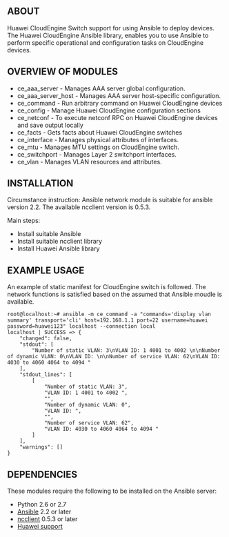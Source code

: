 ## ABOUT

Huawei CloudEngine Switch support for using Ansible to deploy devices. The Huawei CloudEngine Ansible library, enables you to use Ansible to perform specific operational and configuration tasks on CloudEngine devices.

## OVERVIEW OF MODULES

- ce_aaa_server - Manages AAA server global configuration.
- ce_aaa_server_host - Manages AAA server host-specific configuration.
- ce_command - Run arbitrary command on Huawei CloudEngine devices
- ce_config - Manage Huawei CloudEngine configuration sections
- ce_netconf - To execute netconf RPC on Huawei CloudEngine devices and save output locally
- ce_facts - Gets facts about Huawei CloudEngine switches
- ce_interface - Manages physical attributes of interfaces.
- ce_mtu - Manages MTU settings on CloudEngine switch.
- ce_switchport - Manages Layer 2 switchport interfaces.
- ce_vlan - Manages VLAN resources and attributes.


## INSTALLATION

Circumstance instruction:
Ansible network module is suitable for ansible version 2.2. The available ncclient version is 0.5.3.

Main steps:

- Install suitable Ansible
- Install suitable ncclient library
- Install Huawei Ansible library

## EXAMPLE USAGE
An example of static manifest for CloudEngine switch is followed. The network functions is satisfied based on the assumed that Ansible moudle is available.
```
root@localhost:~# ansible -m ce_command -a "commands='display vlan summary' transport='cli' host=192.168.1.1 port=22 username=huawei password=huawei123" localhost --connection local
localhost | SUCCESS => {
    "changed": false, 
    "stdout": [
        "Number of static VLAN: 3\nVLAN ID: 1 4001 to 4002 \n\nNumber of dynamic VLAN: 0\nVLAN ID: \n\nNumber of service VLAN: 62\nVLAN ID: 4030 to 4060 4064 to 4094 "
    ], 
    "stdout_lines": [
        [
            "Number of static VLAN: 3", 
            "VLAN ID: 1 4001 to 4002 ", 
            "", 
            "Number of dynamic VLAN: 0", 
            "VLAN ID: ", 
            "", 
            "Number of service VLAN: 62", 
            "VLAN ID: 4030 to 4060 4064 to 4094 "
        ]
    ], 
    "warnings": []
}
```

## DEPENDENCIES

These modules require the following to be installed on the Ansible server:

* Python 2.6 or 2.7
* [Ansible](http://www.ansible.com) 2.2 or later
* [ncclient](https://github.com/ncclient/ncclient) 0.5.3 or later
* [Huawei support](http://www.huawei.com/en/)
